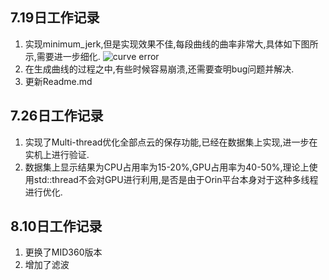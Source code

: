 ## 7.19日工作记录
1. 实现minimum_jerk,但是实现效果不佳,每段曲线的曲率非常大,具体如下图所示,需要进一步细化.
![curve error](./planner/doc/Update%20Record/image.png)
2. 在生成曲线的过程之中,有些时候容易崩溃,还需要查明bug问题并解决.
3. 更新Readme.md

## 7.26日工作记录
1. 实现了Multi-thread优化全部点云的保存功能,已经在数据集上实现,进一步在实机上进行验证.
2. 数据集上显示结果为CPU占用率为15-20%,GPU占用率为40-50%,理论上使用std::thread不会对GPU进行利用,是否是由于Orin平台本身对于这种多线程进行优化.

## 8.10日工作记录
1. 更换了MID360版本
2. 增加了滤波